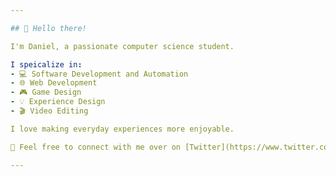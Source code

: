 ```yaml
---

## 👋 Hello there!

I'm Daniel, a passionate computer science student. 

I speicalize in:
- 💻 Software Development and Automation
- 🌐 Web Development
- 🎮 Game Design
- 💡 Experience Design
- 🎬 Video Editing

I love making everyday experiences more enjoyable.

📧 Feel free to connect with me over on [Twitter](https://www.twitter.com/narwhster/)!

--- 
```

